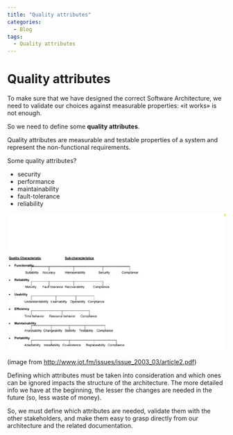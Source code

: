 ```yaml
---
title: "Quality attributes"
categories:
  - Blog
tags:
  - Quality attributes
---
```


# Quality attributes

To make sure that we have designed the correct Software Architecture, we need to validate our choices against measurable properties: «it works» is not enough.

So we need to define some **quality attributes**.

Quality attributes are measurable and testable properties of a system and represent the non-functional requirements. 

Some quality attributes?

* security
* performance
* maintainability
* fault-tolerance
* reliability

![Quality attributes](../notes/images/002-quality-attributes/quality-attributes.jpg)

(image from http://www.jot.fm/issues/issue_2003_03/article2.pdf)

Defining which attributes must be taken into consideration and which ones can be ignored impacts the structure of the architecture. The more detailed info we have at the beginning, the lesser the changes are needed in the future (so, less waste of money).

So, we must define which attributes are needed, validate them with the other stakeholders, and make them easy to grasp directly from our architecture and the related documentation.